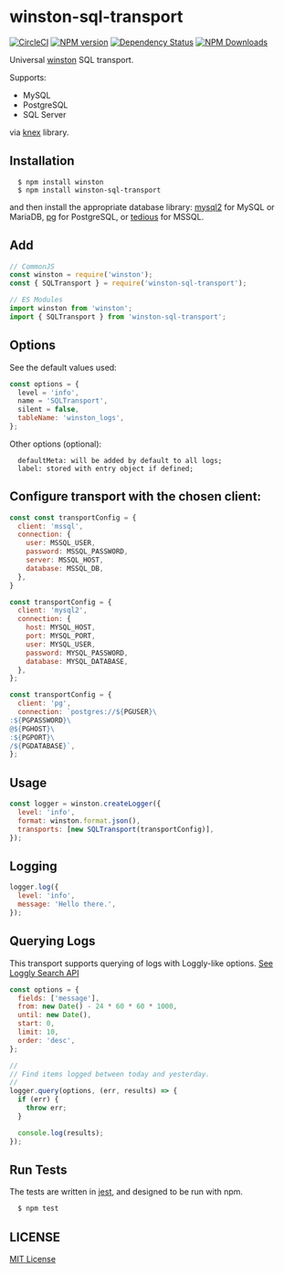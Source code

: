 # winston-sql-transport

[![CircleCI](https://circleci.com/gh/ofkindness/winston-sql-transport/tree/master.svg?style=svg)](https://circleci.com/gh/ofkindness/winston-sql-transport/tree/master)
[![NPM version](https://img.shields.io/npm/v/winston-sql-transport.svg)](https://npmjs.org/package/winston-sql-transport)
[![Dependency Status](https://david-dm.org/ofkindness/winston-sql-transport.svg?theme=shields.io)](https://david-dm.org/ofkindness/winston-sql-transport)
[![NPM Downloads](https://img.shields.io/npm/dm/winston-sql-transport.svg)](https://npmjs.org/package/winston-sql-transport)

Universal [winston](https://www.npmjs.com/package/winston) SQL transport.

Supports:

- MySQL
- PostgreSQL
- SQL Server

via [knex](https://knexjs.org/) library.

## Installation

```console
  $ npm install winston
  $ npm install winston-sql-transport
```

and then install the appropriate database library: [mysql2](https://github.com/sidorares/node-mysql2) for MySQL or MariaDB, [pg](https://github.com/brianc/node-postgres) for PostgreSQL, or [tedious](https://github.com/tediousjs/tedious) for MSSQL.

## Add

```js
// CommonJS
const winston = require('winston');
const { SQLTransport } = require('winston-sql-transport');

// ES Modules
import winston from 'winston';
import { SQLTransport } from 'winston-sql-transport';
```

## Options

See the default values used:

```js
const options = {
  level = 'info',
  name = 'SQLTransport',
  silent = false,
  tableName: 'winston_logs',
};
```

Other options (optional):

```
  defaultMeta: will be added by default to all logs;
  label: stored with entry object if defined;
```

## Configure transport with the chosen client:

```js
const const transportConfig = {
  client: 'mssql',
  connection: {
    user: MSSQL_USER,
    password: MSSQL_PASSWORD,
    server: MSSQL_HOST,
    database: MSSQL_DB,
  },
}

const transportConfig = {
  client: 'mysql2',
  connection: {
    host: MYSQL_HOST,
    port: MYSQL_PORT,
    user: MYSQL_USER,
    password: MYSQL_PASSWORD,
    database: MYSQL_DATABASE,
  },
};

const transportConfig = {
  client: 'pg',
  connection: `postgres://${PGUSER}\
:${PGPASSWORD}\
@${PGHOST}\
:${PGPORT}\
/${PGDATABASE}`,
};
```

## Usage

```js
const logger = winston.createLogger({
  level: 'info',
  format: winston.format.json(),
  transports: [new SQLTransport(transportConfig)],
});
```

## Logging

```js
logger.log({
  level: 'info',
  message: 'Hello there.',
});
```

## Querying Logs

This transport supports querying of logs with Loggly-like options. [See Loggly Search API](https://www.loggly.com/docs/api-retrieving-data/)

```js
const options = {
  fields: ['message'],
  from: new Date() - 24 * 60 * 60 * 1000,
  until: new Date(),
  start: 0,
  limit: 10,
  order: 'desc',
};

//
// Find items logged between today and yesterday.
//
logger.query(options, (err, results) => {
  if (err) {
    throw err;
  }

  console.log(results);
});
```

## Run Tests

The tests are written in [jest](https://jestjs.io/), and designed to be run with npm.

```bash
  $ npm test
```

## LICENSE

[MIT License](http://en.wikipedia.org/wiki/MIT_License)
